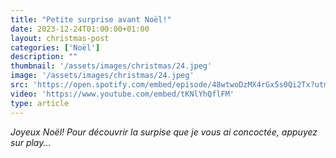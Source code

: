```yaml
---
title: "Petite surprise avant Noël!"
date: 2023-12-24T01:00:00+01:00
layout: christmas-post
categories: ['Noël']
description: ""
thumbnail: '/assets/images/christmas/24.jpeg'
image: '/assets/images/christmas/24.jpeg'
src: 'https://open.spotify.com/embed/episode/48wtwoDzMX4rGx5s0Qi2Tx?utm_source=generator'
video: 'https://www.youtube.com/embed/tKNlYhQflFM'
type: article
---
```


_Joyeux Noël! Pour découvrir la surpise que je vous ai concoctée, appuyez sur play..._

